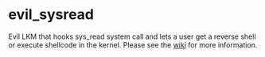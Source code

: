 evil_sysread
============

Evil LKM that hooks sys_read system call and lets a user get a reverse shell or execute shellcode in the kernel.
Please see the [wiki](https://github.com/SanderDemeester/evil_sysread/wiki/Interrupt-descriptor-table-and-software-interrupts-%28are-you-there-kernel%3F%29)
for more information.
